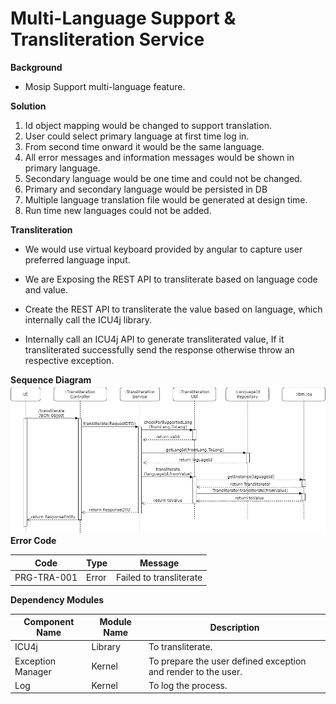 # Multi-Language Support & Transliteration Service

**Background**
- Mosip Support multi-language feature.

**Solution**
1. Id object mapping would be changed to support translation.
2. User could select primary language at first time log in.
3. From second time onward it would be the same language.
4. All error messages and information messages would be shown in primary language.
5. Secondary language would be one time and could not be changed.
6. Primary and secondary language would be persisted in DB
7. Multiple language translation file would be generated at design time.
8. Run time new languages could not be added.

**Transliteration**

- We would use virtual keyboard provided by angular to capture user preferred language input.

- We are Exposing the REST API to transliterate based on language code and value.

- Create the REST API to transliterate the value based on language, which internally call the ICU4j library.

- Internally call an ICU4j API to generate transliterated value, If it transliterated successfully send the response otherwise throw an respective exception.

**Sequence Diagram**
![pre-registration transliterate](_images/_sequence_diagram/transliteration-transliterate.png)
**Error Code** 

  Code   |       Type  | Message
-----|----------|-------------
PRG-TRA-001 |  Error   |  Failed to transliterate


**Dependency Modules**

Component Name | Module Name | Description | 
-----|----------|-------------|
ICU4j | Library | To transliterate.
Exception Manager  |  Kernel     |       To prepare the user defined exception and render to the user.
Log        |          Kernel         |   To log the process.
